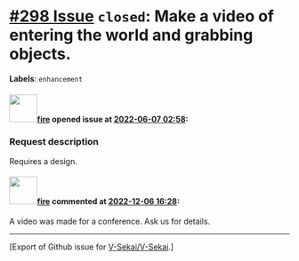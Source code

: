# [\#298 Issue](https://github.com/V-Sekai/V-Sekai/issues/298) `closed`: Make a video of entering the world and grabbing objects.
**Labels**: `enhancement`


#### <img src="https://avatars.githubusercontent.com/u/32321?u=c2e06a3d2b49a467aa907e54aa259516440267cc&v=4" width="50">[fire](https://github.com/fire) opened issue at [2022-06-07 02:58](https://github.com/V-Sekai/V-Sekai/issues/298):

### Request description

Requires a design.

#### <img src="https://avatars.githubusercontent.com/u/32321?u=c2e06a3d2b49a467aa907e54aa259516440267cc&v=4" width="50">[fire](https://github.com/fire) commented at [2022-12-06 16:28](https://github.com/V-Sekai/V-Sekai/issues/298#issuecomment-1339636820):

A video was made for a conference. Ask us for details.


-------------------------------------------------------------------------------



[Export of Github issue for [V-Sekai/V-Sekai](https://github.com/V-Sekai/V-Sekai).]
